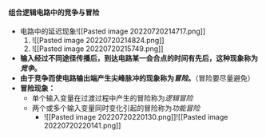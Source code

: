 #### 组合逻辑电路中的竞争与冒险
- 电路中的延迟现象![[Pasted image 20220720214717.png]]
	1. ![[Pasted image 20220720214824.png]]
	2. ![[Pasted image 20220720215749.png]]
- **输入经过不同途径传播后，到达电路某一会合点的时间有先后，这种现象称为*竞争*。**
- **由于竞争而使电路输出端产生尖峰脉冲的现象称为*冒险*。**（冒险要尽量避免）
- **冒险现象：**
	- 单个输入变量在过渡过程中产生的冒险称为*逻辑冒险*
	- 两个或多个输入变量同时变化引起的冒险称为*功能冒险*
		- ![[Pasted image 20220720220130.png]]![[Pasted image 20220720220141.png]]